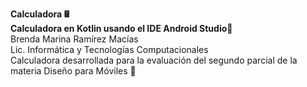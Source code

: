 **Calculadora 🖩**
<br>
**Calculadora en Kotlin usando el IDE Android Studio🔢** 
<br>
Brenda Marina Ramírez Macías
<br>
Lic. Informática y Tecnologías Computacionales
<br>
Calculadora desarrollada para la evaluación del segundo parcial de la materia Diseño para Móviles 📱


